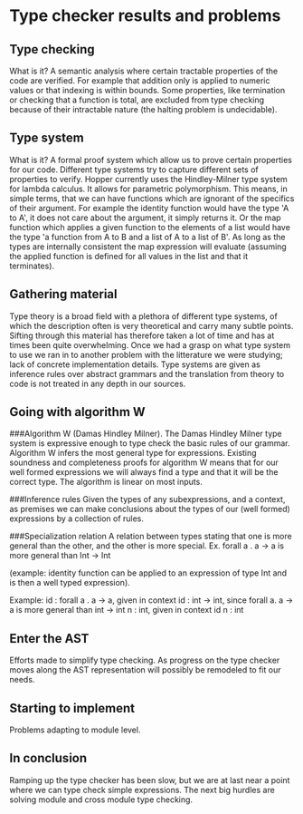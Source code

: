 # Type checker results and problems

## Type checking
What is it? A semantic analysis where certain tractable properties of the code are verified. For example that addition only is applied to numeric values or that indexing is within bounds. Some properties, like termination or checking that a function is total, are excluded from type checking because of their intractable nature (the halting problem is undecidable).

## Type system
What is it? A formal proof system which allow us to prove certain properties for our code. Different type systems try to capture different sets of properties to verify.
Hopper currently uses the Hindley-Milner type system for lambda calculus. It allows for parametric polymorphism. This means, in simple terms, that we can have functions which are ignorant of the specifics of their argument. For example the identity function would have the type 'A to A', it does not care about the argument, it simply returns it. Or the map function which applies a given function to the elements of a list would have the type 'a function from A to B and a list of A to a list of B'. As long as the types are internally consistent the map expression will evaluate (assuming the applied function is defined for all values in the list and that it terminates).

## Gathering material
Type theory is a broad field with a plethora of different type systems, of which the description often is very theoretical and carry many subtle points. Sifting through this material has therefore taken a lot of time and has at times been quite overwhelming.
Once we had a grasp on what type system to use we ran in to another problem with the litterature we were studying; lack of concrete implementation details. Type systems are given as inference rules over abstract grammars and the translation from theory to code is not treated in any depth in our sources.

## Going with algorithm W
###Algorithm W (Damas Hindley Milner).
The Damas Hindley Milner type system is expressive enough to type check the basic rules of our grammar.
Algorithm W infers the most general type for expressions. Existing soundness and completeness proofs for algorithm W means that for our well formed expressions we will always find a type and that it will be the correct type.
The algorithm is linear on most inputs.

###Inference rules
Given the types of any subexpressions, and a context, as premises we can make conclusions about the types of our (well formed) expressions by a collection of rules.

###Specialization relation
A relation between types stating that one is more general than the other, and the other is more special.
Ex. forall a . a -> a is more general than Int -> Int

(example: identity function can be applied to an expression of type Int and is then a well typed expression).

Example:
id : forall a . a -> a, given in context
id : int -> int, since forall a. a -> a is more general than int -> int
n : int, given in context
id n : int


## Enter the AST
Efforts made to simplify type checking.
As progress on the type checker moves along the AST representation will possibly be remodeled to fit our needs.


## Starting to implement
Problems adapting to module level.

## In conclusion
Ramping up the type checker has been slow, but we are at last near a point where we can type check simple expressions. The next big hurdles are solving module and cross module type checking.

